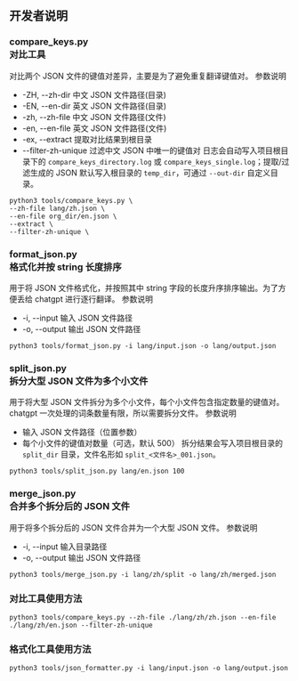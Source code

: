 ## 开发者说明

### compare_keys.py <br> 对比工具
对比两个 JSON 文件的键值对差异，主要是为了避免重复翻译键值对。
参数说明
- -ZH, --zh-dir 中文 JSON 文件路径(目录)
- -EN, --en-dir 英文 JSON 文件路径(目录)
- -zh, --zh-file 中文 JSON 文件路径(文件)
- -en, --en-file 英文 JSON 文件路径(文件)
- -ex, --extract 提取对比结果到根目录
- --filter-zh-unique 过滤中文 JSON 中唯一的键值对
日志会自动写入项目根目录下的 `compare_keys_directory.log` 或 `compare_keys_single.log`；提取/过滤生成的 JSON 默认写入根目录的 `temp_dir`，可通过 `--out-dir` 自定义目录。
```
python3 tools/compare_keys.py \
--zh-file lang/zh.json \
--en-file org_dir/en.json \
--extract \
--filter-zh-unique \
```

### format_json.py <br> 格式化并按 string 长度排序
用于将 JSON 文件格式化，并按照其中 string 字段的长度升序排序输出。为了方便丢给 chatgpt 进行逐行翻译。
参数说明
- -i, --input 输入 JSON 文件路径
- -o, --output 输出 JSON 文件路径
```
python3 tools/format_json.py -i lang/input.json -o lang/output.json
```

### split_json.py <br> 拆分大型 JSON 文件为多个小文件
用于将大型 JSON 文件拆分为多个小文件，每个小文件包含指定数量的键值对。chatgpt 一次处理的词条数量有限，所以需要拆分文件。
参数说明
- 输入 JSON 文件路径（位置参数）
- 每个小文件的键值对数量（可选，默认 500）
拆分结果会写入项目根目录的 `split_dir` 目录，文件名形如 `split_<文件名>_001.json`。
```
python3 tools/split_json.py lang/en.json 100
```

### merge_json.py <br> 合并多个拆分后的 JSON 文件
用于将多个拆分后的 JSON 文件合并为一个大型 JSON 文件。
参数说明
- -i, --input 输入目录路径
- -o, --output 输出 JSON 文件路径
```
python3 tools/merge_json.py -i lang/zh/split -o lang/zh/merged.json
```

### 对比工具使用方法
```
python3 tools/compare_keys.py --zh-file ./lang/zh/zh.json --en-file ./lang/zh/en.json --filter-zh-unique
```

### 格式化工具使用方法
```
python3 tools/json_formatter.py -i lang/input.json -o lang/output.json
```
